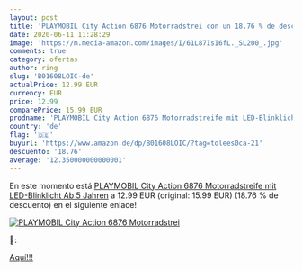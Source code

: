 ```yaml
---
layout: post
title: 'PLAYMOBIL City Action 6876 Motorradstrei con un 18.76 % de descuento'
date: 2020-06-11 11:28:29
image: 'https://m.media-amazon.com/images/I/61L87IsI6fL._SL200_.jpg'
comments: true
category: ofertas
author: ring
slug: 'B01608LOIC-de'
actualPrice: 12.99 EUR
currency: EUR
price: 12.99
comparePrice: 15.99 EUR
prodname: 'PLAYMOBIL City Action 6876 Motorradstreife mit LED-Blinklicht  Ab 5 Jahren'
country: 'de'
flag: '🇩🇪'
buyurl: 'https://www.amazon.de/dp/B01608LOIC/?tag=tolees0ca-21'
descuento: '18.76'
average: '12.350000000000001'
---
```


En este momento está [PLAYMOBIL City Action 6876 Motorradstreife mit LED-Blinklicht  Ab 5 Jahren](https://www.amazon.de/dp/B01608LOIC/?tag=tolees0ca-21) a 12.99 EUR (original: 15.99 EUR) (18.76 %  de descuento) en el siguiente enlace!

[![PLAYMOBIL City Action 6876 Motorradstrei](https://m.media-amazon.com/images/I/61L87IsI6fL._SL200_.jpg)](https://www.amazon.de/dp/B01608LOIC/?tag=tolees0ca-21)

🔎:


[Aquí!!!](https://www.amazon.de/dp/B01608LOIC/?tag=tolees0ca-21)
